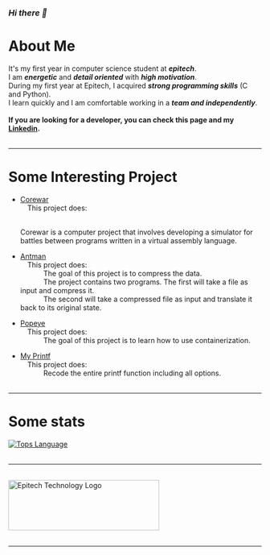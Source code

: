### ***Hi there 👋***<br/>
# About Me
It's my first year in computer science student at ***epitech***.<br/>
I am ***energetic*** and ***detail oriented*** with ***high motivation***.<br/>
During my first year at Epitech, I acquired ***strong programming skills*** (C and Python).<br/>
I learn quickly and I am comfortable working in a ***team and independently***.<br/><br/>
**If you are looking for a developer, you can check this page and my [Linkedin](https://www.linkedin.com/in/pierre-giordano/).**<br/><br/>

---

# Some Interesting Project

* [Corewar](https://github.com/giordano-pierre/Corewar)<br/>&emsp;This project does:<br/>&emsp;

    Corewar is a computer project that involves developing a simulator for battles between programs written in a virtual assembly language.

* [Antman](https://github.com/giordano-pierre/Antman)<br/>&emsp;This project does:<br/>&emsp;&emsp;&emsp;
    The goal of this project is to compress the data.<br/>&emsp;&emsp;&emsp;
    The project contains two programs. The first will take a file as input and compress it.<br/>&emsp;&emsp;&emsp;
    The second will take a compressed file as input and translate it back to its original state.

* [Popeye](https://github.com/giordano-pierre/Popeye)<br/>&emsp;This project does:<br/>&emsp;&emsp;&emsp;
The goal of this project is to learn how to use containerization.


* [My Printf](https://github.com/giordano-pierre/My_printf)<br/>&emsp;This project does:<br/>&emsp;&emsp;&emsp;
Recode the entire printf function including all options.<br/><br/>

---

# Some stats

[![Tops Language](https://github-readme-stats.vercel.app/api/top-langs/?username=giordano-pierre&layout=compact&theme=nord)](https://github.com/anuraghazra/github-readme-stats)<br/><br/>

---

<br/>
<img src="https://newsroom.ionis-group.com/wp-content/uploads/2021/10/EPITECH-TECHNOLOGY-QUADRI-2021.png" alt="Epitech Technology Logo" title="Epitech Technology Logo" width=300 height=100>
<br/>
<br/>

---

